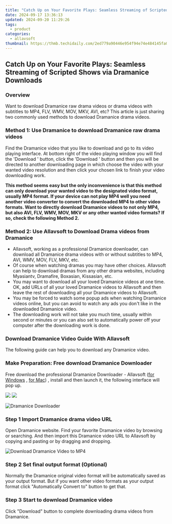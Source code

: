 ```yaml
---
title: "Catch Up on Your Favorite Plays: Seamless Streaming of Scripted Shows via Dramanice Downloads"
date: 2024-09-17 13:36:13
updated: 2024-09-20 11:29:26
tags:
  - product
categories:
  - allavsoft
thumbnail: https://thmb.techidaily.com/2ed779a90446e954f94e74e484145fa08b9476978f937cb6e50b9af175371190.jpg
---
```


## Catch Up on Your Favorite Plays: Seamless Streaming of Scripted Shows via Dramanice Downloads

### Overview

Want to download Dramanice raw drama videos or drama videos with subtitles to MP4, FLV, WMV, MOV, MKV, AVI, etc? This article is just sharing two commonly used methods to download Dramanice drama videos.

### Method 1: Use Dramanice to download Dramanice raw drama videos

Find the Dramanice video that you like to download and go to its video playing interface. At bottom right of the video playing window you will find the 'Download ' button, click the 'Download ' button and then you will be directed to another downloading page in which choose the video with your wanted video resolution and then click your chosen link to finish your video downloading work.

**This method seems easy but the only inconvenience is that this method can only download your wanted video to the designated video format, usually MP4 format. If your device can not play MP4 well you need another video converter to convert the downloaded MP4 to other video formats. Want to directly download Dramanice videos to not only MP4, but also AVI, FLV, WMV, MOV, MKV or any other wanted video formats? If so, check the following Method 2.**

### Method 2: Use Allavsoft to Download Drama videos from Dramanice

* Allavsoft, working as a professional Dramanice downloader, can download all Dramanice drama videos with or without subtitles to MP4, AVI, WMV, MOV, FLV, MKV, etc.
* Of course when watching dramas you may have other choices. Allavsoft can help to download dramas from any other drama websites, including Myasiantv, Dramafire, Boxasian, Kissasian, etc.
* You may want to download all your loved Dramanice videos at one time. OK, add URLs of all your loved Dramanice videos to Allavsoft and then leave the rest of downloading all your Dramanice videos to Allavsoft.
* You may be forced to watch some popup ads when watching Dramanice videos online, but you can avoid to watch any ads you don't like in the downloaded Dramanice video.
* The downloading work will not take you much time, usually within second or minutes or you can also set to automatically power off your computer after the downloading work is done.

### Download Dramanice Video Guide With Allavsoft

The following guide can help you to download any Dramanice video.

### Make Preparation: Free download Dramanice Downloader

Free download the professional Dramanice Downloader - Allavsoft ([for Windows](https://tools.techidaily.com/allavsoft/products/) , [for Mac](https://tools.techidaily.com/allavsoft/products/)) , install and then launch it, the following interface will pop up.

[![](https://www.allavsoft.com/how-to/../images/how-to/free-download-win.jpg)](https://tools.techidaily.com/allavsoft/products/) [![](https://www.allavsoft.com/how-to/../images/how-to/free-download-mac.jpg)](https://tools.techidaily.com/allavsoft/products/)

![Dramanice Downloader](https://www.allavsoft.com/how-to/../images/allavsoft/screen-shot-600.jpg)

### Step 1 Import Dramanice drama video URL

Open Dramanice website. Find your favorite Dramanice video by browsing or searching. And then import this Dramanice video URL to Allavsoft by copying and pasting or by dragging and dropping.

![Download Dramanice Video to MP4](https://www.allavsoft.com/how-to/../images/how-to/download-rtmp-video/download-rtmp-video.jpg)

### Step 2 Set final output format (Optional)

Normally the Dramanice original video format will be automatically saved as your output format. But if you want other video formats as your output format click "Automatically Convert to" button to get that.

### Step 3 Start to download Dramanice video

Click "Download" button to complete downloading drama videos from Dramanice.

<ins class="adsbygoogle"
     style="display:block"
     data-ad-format="autorelaxed"
     data-ad-client="ca-pub-7571918770474297"
     data-ad-slot="1223367746"></ins>



<ins class="adsbygoogle"
     style="display:block"
     data-ad-client="ca-pub-7571918770474297"
     data-ad-slot="8358498916"
     data-ad-format="auto"
     data-full-width-responsive="true"></ins>
